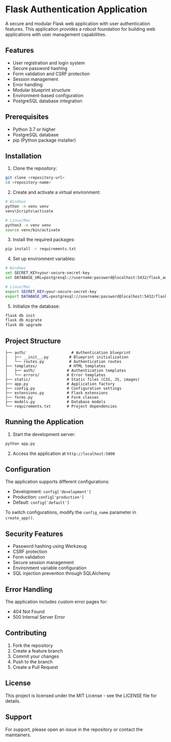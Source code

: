 # Flask Authentication Application

A secure and modular Flask web application with user authentication features. This application provides a robust foundation for building web applications with user management capabilities.

## Features

- User registration and login system
- Secure password hashing
- Form validation and CSRF protection
- Session management
- Error handling
- Modular blueprint structure
- Environment-based configuration
- PostgreSQL database integration

## Prerequisites

- Python 3.7 or higher
- PostgreSQL database
- pip (Python package installer)

## Installation

1. Clone the repository:
```bash
git clone <repository-url>
cd <repository-name>
```

2. Create and activate a virtual environment:
```bash
# Windows
python -m venv venv
venv\Scripts\activate

# Linux/Mac
python3 -m venv venv
source venv/bin/activate
```

3. Install the required packages:
```bash
pip install -r requirements.txt
```

4. Set up environment variables:
```bash
# Windows
set SECRET_KEY=your-secure-secret-key
set DATABASE_URL=postgresql://username:password@localhost:5432/flask_auth

# Linux/Mac
export SECRET_KEY=your-secure-secret-key
export DATABASE_URL=postgresql://username:password@localhost:5432/flask_auth
```

5. Initialize the database:
```bash
flask db init
flask db migrate
flask db upgrade
```

## Project Structure

```
├── auth/                    # Authentication blueprint
│   ├── __init__.py         # Blueprint initialization
│   └── routes.py           # Authentication routes
├── templates/              # HTML templates
│   ├── auth/              # Authentication templates
│   └── errors/            # Error templates
├── static/                # Static files (CSS, JS, images)
├── app.py                 # Application factory
├── config.py              # Configuration settings
├── extensions.py          # Flask extensions
├── forms.py               # Form classes
├── models.py              # Database models
└── requirements.txt       # Project dependencies
```

## Running the Application

1. Start the development server:
```bash
python app.py
```

2. Access the application at `http://localhost:5000`

## Configuration

The application supports different configurations:

- Development: `config['development']`
- Production: `config['production']`
- Default: `config['default']`

To switch configurations, modify the `config_name` parameter in `create_app()`.

## Security Features

- Password hashing using Werkzeug
- CSRF protection
- Form validation
- Secure session management
- Environment variable configuration
- SQL injection prevention through SQLAlchemy

## Error Handling

The application includes custom error pages for:
- 404 Not Found
- 500 Internal Server Error

## Contributing

1. Fork the repository
2. Create a feature branch
3. Commit your changes
4. Push to the branch
5. Create a Pull Request

## License

This project is licensed under the MIT License - see the LICENSE file for details.

## Support

For support, please open an issue in the repository or contact the maintainers. 